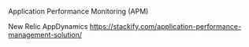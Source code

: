 Application Performance Monitoring (APM)

New Relic
AppDynamics
https://stackify.com/application-performance-management-solution/
